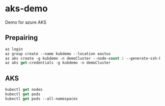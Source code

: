 # aks-demo
Demo for azure AKS

## Prepairing
```ps
az login
az group create --name kubdemo --location eastus
az aks create -g kubdemo -n demoCluster --node-count 1 --generate-ssh-keys
az aks get-credentials -g kubdemo -n demoCluster
```
## AKS
```ps
kubectl get nodes
kubectl get pods
kubectl get pods --all-namespaces
```

